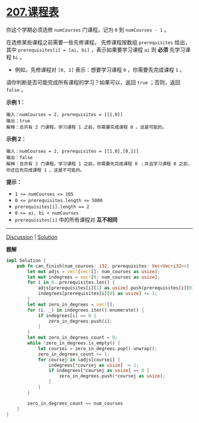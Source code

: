 # [207.课程表](https://leetcode.cn/problems/course-schedule/description/)

你这个学期必须选修 `numCourses` 门课程，记为 `0` 到 `numCourses - 1` 。

在选修某些课程之前需要一些先修课程。 先修课程按数组 `prerequisites` 给出，其中 `prerequisites[i] = [ai, bi]` ，表示如果要学习课程 `ai` 则 **必须** 先学习课程 `bi` 。

- 例如，先修课程对 `[0, 1]` 表示：想要学习课程 `0` ，你需要先完成课程 `1` 。

请你判断是否可能完成所有课程的学习？如果可以，返回 `true` ；否则，返回 `false` 。

 

**示例 1：**

```
输入：numCourses = 2, prerequisites = [[1,0]]
输出：true
解释：总共有 2 门课程。学习课程 1 之前，你需要完成课程 0 。这是可能的。
```

**示例 2：**

```
输入：numCourses = 2, prerequisites = [[1,0],[0,1]]
输出：false
解释：总共有 2 门课程。学习课程 1 之前，你需要先完成课程 0 ；并且学习课程 0 之前，你还应先完成课程 1 。这是不可能的。
```

 

**提示：**

- `1 <= numCourses <= 105`
- `0 <= prerequisites.length <= 5000`
- `prerequisites[i].length == 2`
- `0 <= ai, bi < numCourses`
- `prerequisites[i]` 中的所有课程对 **互不相同**

------

[Discussion](https://leetcode.cn/problems/course-schedule/comments/) | [Solution](https://leetcode.cn/problems/course-schedule/solution/)

**题解**

```rust
impl Solution {
    pub fn can_finish(num_courses: i32, prerequisites: Vec<Vec<i32>>) -> bool {
        let mut adjs = vec![vec![]; num_courses as usize];
        let mut indegrees = vec![0; num_courses as usize];
        for i in 0..prerequisites.len() {
            adjs[prerequisites[i][1] as usize].push(prerequisites[i][0]);
            indegrees[prerequisites[i][0] as usize] += 1;
        }
        let mut zero_in_degrees = vec![];
        for (i, _) in indegrees.iter().enumerate() {
            if indegrees[i] == 0 {
                zero_in_degrees.push(i);
            }
        }
        let mut zero_in_degrees_count = 0;
        while !zero_in_degrees.is_empty() {
            let coursei = zero_in_degrees.pop().unwrap();
            zero_in_degrees_count += 1;
            for coursej in &adjs[coursei] {
                indegrees[*coursej as usize] -= 1;
                if indegrees[*coursej as usize] == 0 {
                    zero_in_degrees.push(*coursej as usize);
                }
            }
        }

        zero_in_degrees_count == num_courses
    }
}
```

